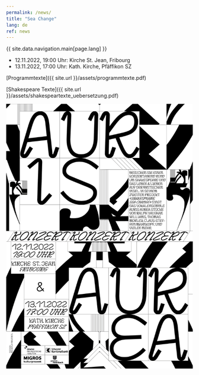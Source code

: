 ```yaml
---
permalink: /news/
title: "Sea Change"
lang: de
ref: news
---
```


{{ site.data.navigation.main[page.lang] }}

- 12.11.2022, 19:00 Uhr: Kirche St. Jean, Fribourg
- 13.11.2022, 17:00 Uhr: Kath. Kirche, Pfäffikon SZ

[Programmtexte]({{ site.url }}/assets/programmtexte.pdf)

[Shakespeare Texte]({{ site.url }}/assets/shakespeartexte_uebersetzung.pdf)
 
![Sea Change](/assets/seachange_de.png)
